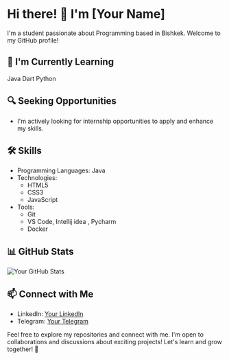 # Hi there! 👋 I'm [Your Name]

I'm a student passionate about Programming based in Bishkek. Welcome to my GitHub profile!

## 🌱 I'm Currently Learning

Java 
Dart 
Python

## 🔍 Seeking Opportunities

- I'm actively looking for internship opportunities to apply and enhance my skills.

## 🛠️ Skills

- Programming Languages: Java
- Technologies:
  - HTML5
  - CSS3
  - JavaScript
- Tools:
  - Git
  - VS Code, Intellij idea , Pycharm 
  - Docker


## 📊 GitHub Stats

![Your GitHub Stats](https://github-readme-stats.vercel.app/api?ysebo=your-ysebo&show_icons=true&count_private=true&hide=contribs)

## 📫 Connect with Me

- LinkedIn: [Your LinkedIn](https://www.linkedin.com/in/erdanyseboaitkaziev)
- Telegram: [Your Telegram](https://t.me/your-telegram-eliskra)

Feel free to explore my repositories and connect with me. I'm open to collaborations and discussions about exciting projects! Let's learn and grow together! 🚀
